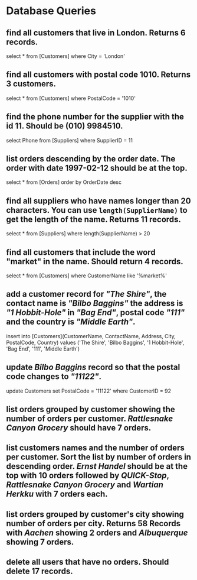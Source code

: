 # Database Queries

## find all customers that live in London. Returns 6 records.
select *
from [Customers]
where City = 'London'

## find all customers with postal code 1010. Returns 3 customers.
select *
from [Customers]
where PostalCode = '1010'

## find the phone number for the supplier with the id 11. Should be (010) 9984510.
select Phone
from [Suppliers]
where SupplierID = 11

## list orders descending by the order date. The order with date 1997-02-12 should be at the top.
select *
from [Orders]
order by OrderDate desc

## find all suppliers who have names longer than 20 characters. You can use `length(SupplierName)` to get the length of the name. Returns 11 records.
select *
from [Suppliers]
where length(SupplierName) > 20

## find all customers that include the word "market" in the name. Should return 4 records.
select *
from [Customers]
where CustomerName like '%market%'

## add a customer record for _"The Shire"_, the contact name is _"Bilbo Baggins"_ the address is _"1 Hobbit-Hole"_ in _"Bag End"_, postal code _"111"_ and the country is _"Middle Earth"_.
insert into [Customers](CustomerName, ContactName, Address, City, PostalCode, Country)
values ('The Shire', 'Bilbo Baggins', '1 Hobbit-Hole', 'Bag End', '111', 'Middle Earth')

## update _Bilbo Baggins_ record so that the postal code changes to _"11122"_.
update Customers
set PostalCode = '11122'
where CustomerID = 92

## list orders grouped by customer showing the number of orders per customer. _Rattlesnake Canyon Grocery_ should have 7 orders.

## list customers names and the number of orders per customer. Sort the list by number of orders in descending order. _Ernst Handel_ should be at the top with 10 orders followed by _QUICK-Stop_, _Rattlesnake Canyon Grocery_ and _Wartian Herkku_ with 7 orders each.

## list orders grouped by customer's city showing number of orders per city. Returns 58 Records with _Aachen_ showing 2 orders and _Albuquerque_ showing 7 orders.

## delete all users that have no orders. Should delete 17 records.
